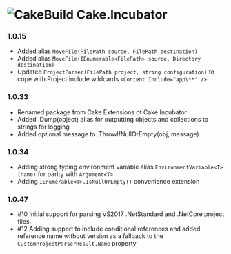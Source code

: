 # ![CakeBuild](https://github.com/cake-build/graphics/raw/master/png/cake-small.png) Cake.Incubator

### 1.0.15

- Added alias `MoveFile(FilePath source, FilePath destination)`
- Added alias `MoveFile(IEnumerable<FilePath> source, Directory destination)`
- Updated `ProjectParser(FilePath project, string configuration)` to cope with Project include wildcards  `<Content Include="app\**" />`

### 1.0.33

- Renamed package from Cake.Extensions ot Cake.Incubator
- Added .Dump(object) alias for outputting objects and collections to strings for logging
- Added optional message to .ThrowIfNullOrEmpty(obj, message)

### 1.0.34

- Adding strong typing environment variable alias `EnvironmentVariable<T>(name)` for parity with `Argument<T>`
- Adding `IEnumerable<T>.IsNullOrEmpty()` convenience extension

### 1.0.47

- #10 Initial support for parsing VS2017 .NetStandard and .NetCore project files. 
- #12 Adding support to include conditional references and added reference name without version as a fallback to the `CustomProjectParserResult.Name` property

